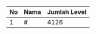 | No | Nama            | Jumlah Level |
|----|-----------------|--------------|
| 1  | #    |    4126        |
